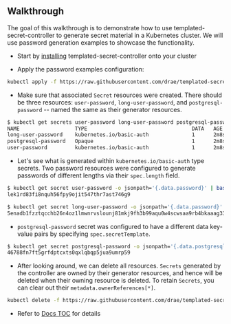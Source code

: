 ## Walkthrough

The goal of this walkthrough is to demonstrate how to use templated-secret-controller to generate secret material in a Kubernetes cluster. We will use password generation examples to showcase the functionality.

- Start by [installing](install.md) templated-secret-controller onto your cluster

- Apply the password examples configuration:

```bash
kubectl apply -f https://raw.githubusercontent.com/drae/templated-secret-controller/main/examples/passwords.yml
```

- Make sure that associated `Secret` resources were created. There should be three resources: `user-password`, `long-user-password`, and `postgresql-password` -- named the same as their generator resources.

```bash
$ kubectl get secrets user-password long-user-password postgresql-password
NAME                  TYPE                                  DATA   AGE
long-user-password    kubernetes.io/basic-auth              1      2m8s
postgresql-password   Opaque                                1      2m8s
user-password         kubernetes.io/basic-auth              1      2m8s
```

- Let's see what is generated within `kubernetes.io/basic-auth` type secrets. Two password resources were configured to generate passwords of different lengths via their `spec.length` field.

```bash
$ kubectl get secret user-password -o jsonpath='{.data.password}' | base64 -d
lek1rd83fi8nquh56fpy9ojit547thr7ast746g9

$ kubectl get secret long-user-password -o jsonpath='{.data.password}' | base64 -d
5enadb1fzztqcchb26n4oz1lmwnrvslounj81mkj9fh3b99aqu0w4scwsaa9rb4bkaaag33mef21vq3zohxz72byd4dkele7v3w5i3gw3l5w7wa68e5pqbkopu7s
```

- `postgresql-password` secret was configured to have a different data key-value pairs by specifying `spec.secretTemplate`.

```bash
$ kubectl get secret postgresql-password -o jsonpath='{.data.postgresql-password}' | base64 -d
46788fn7ft5grfdptcxts0qxlqbqp5jua9umrp59
```

- After looking around, we can delete all resources. `Secrets` generated by the controller are owned by their generator resources, and hence will be deleted when their owning resource is deleted. To retain `Secrets`, you can clear out their `metadata.ownerReferences[*]`.

```bash
kubectl delete -f https://raw.githubusercontent.com/drae/templated-secret-controller/main/examples/passwords.yml
```

- Refer to [Docs TOC](README.md) for details
